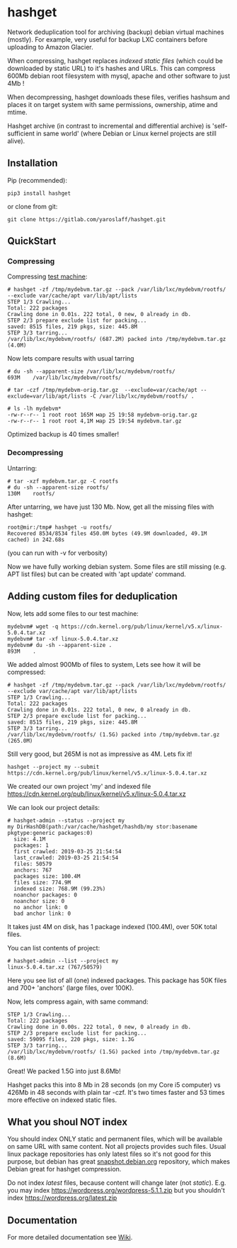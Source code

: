 # hashget

Network deduplication tool for archiving (backup) debian virtual machines (mostly). For example, very useful for backup LXC containers 
before uploading to Amazon Glacier. 

When compressing, hashget replaces *indexed static files* (which could be downloaded by static URL) 
to it's hashes and URLs. This can compress 600Mb debian root filesystem with mysql, apache and other software to just 4Mb !

When decompressing, hashget downloads these files, verifies hashsum and places it on target system with same 
permissions, ownership, atime and mtime.

Hashget archive (in contrast to incremental and differential archive) is 'self-sufficient in same world' 
(where Debian or Linux kernel projects are still alive). 

## Installation

Pip (recommended):
~~~
pip3 install hashget
~~~

or clone from git:
~~~
git clone https://gitlab.com/yaroslaff/hashget.git
~~~


## QuickStart

### Compressing

Compressing [test machine](https://gitlab.com/yaroslaff/hashget/wikis/Test-machine): 

~~~
# hashget -zf /tmp/mydebvm.tar.gz --pack /var/lib/lxc/mydebvm/rootfs/ --exclude var/cache/apt var/lib/apt/lists 
STEP 1/3 Crawling...
Total: 222 packages
Crawling done in 0.01s. 222 total, 0 new, 0 already in db.
STEP 2/3 prepare exclude list for packing...
saved: 8515 files, 219 pkgs, size: 445.8M
STEP 3/3 tarring...
/var/lib/lxc/mydebvm/rootfs/ (687.2M) packed into /tmp/mydebvm.tar.gz (4.0M)
~~~

Now lets compare results with usual tarring
~~~
# du -sh --apparent-size /var/lib/lxc/mydebvm/rootfs/
693M	/var/lib/lxc/mydebvm/rootfs/

# tar -czf /tmp/mydebvm-orig.tar.gz  --exclude=var/cache/apt --exclude=var/lib/apt/lists -C /var/lib/lxc/mydebvm/rootfs/ .

# ls -lh mydebvm*
-rw-r--r-- 1 root root 165M мар 25 19:58 mydebvm-orig.tar.gz
-rw-r--r-- 1 root root 4,1M мар 25 19:54 mydebvm.tar.gz
~~~
Optimized backup is 40 times smaller!

### Decompressing

Untarring:
~~~
# tar -xzf mydebvm.tar.gz -C rootfs
# du -sh --apparent-size rootfs/
130M	rootfs/
~~~

After untarring, we have just 130 Mb. Now, get all the missing files with hashget:
~~~
root@mir:/tmp# hashget -u rootfs/
Recovered 8534/8534 files 450.0M bytes (49.9M downloaded, 49.1M cached) in 242.68s
~~~
(you can run with -v for verbosity)

Now we have fully working debian system. Some files are still missing (e.g. APT list files) but can be created 
with 'apt update' command.



## Adding custom files for deduplication
Now, lets add some files to our test machine:

~~~
mydebvm# wget -q https://cdn.kernel.org/pub/linux/kernel/v5.x/linux-5.0.4.tar.xz
mydebvm# tar -xf linux-5.0.4.tar.xz 
mydebvm# du -sh --apparent-size .
893M	.
~~~

We added almost 900Mb of files to system, Lets see how it will be compressed:
~~~
# hashget -zf /tmp/mydebvm.tar.gz --pack /var/lib/lxc/mydebvm/rootfs/ --exclude var/cache/apt var/lib/apt/lists 
STEP 1/3 Crawling...
Total: 222 packages
Crawling done in 0.01s. 222 total, 0 new, 0 already in db.
STEP 2/3 prepare exclude list for packing...
saved: 8515 files, 219 pkgs, size: 445.8M
STEP 3/3 tarring...
/var/lib/lxc/mydebvm/rootfs/ (1.5G) packed into /tmp/mydebvm.tar.gz (265.0M)
~~~

Still very good, but 265M is not as impressive as 4M. Lets fix it!

~~~
hashget --project my --submit https://cdn.kernel.org/pub/linux/kernel/v5.x/linux-5.0.4.tar.xz
~~~  
We created our own project 'my' and indexed file https://cdn.kernel.org/pub/linux/kernel/v5.x/linux-5.0.4.tar.xz

We can look our project details:
~~~
# hashget-admin --status --project my
my DirHashDB(path:/var/cache/hashget/hashdb/my stor:basename pkgtype:generic packages:0)
  size: 4.1M
  packages: 1
  first crawled: 2019-03-25 21:54:54
  last_crawled: 2019-03-25 21:54:54
  files: 50579
  anchors: 767
  packages size: 100.4M
  files size: 774.9M
  indexed size: 768.9M (99.23%)
  noanchor packages: 0
  noanchor size: 0
  no anchor link: 0
  bad anchor link: 0
~~~
It takes just 4M on disk, has 1 package indexed (100.4M), over 50K total files. 

You can list contents of project:
~~~
# hashget-admin --list --project my
linux-5.0.4.tar.xz (767/50579)
~~~
Here you see list of all (one) indexed packages. This package has 50K files and 700+ 'anchors' (large files, over 100K).

Now, lets compress again, with same command:
~~~
STEP 1/3 Crawling...
Total: 222 packages
Crawling done in 0.00s. 222 total, 0 new, 0 already in db.
STEP 2/3 prepare exclude list for packing...
saved: 59095 files, 220 pkgs, size: 1.3G
STEP 3/3 tarring...
/var/lib/lxc/mydebvm/rootfs/ (1.5G) packed into /tmp/mydebvm.tar.gz (8.6M)
~~~

Great! We packed 1.5G into just 8.6Mb! 

Hashget packs this into 8 Mb in 28 seconds (on my Core i5 computer) vs 426Mb in 48 seconds with plain tar -czf. 
It's two times faster and 53 times more effective on indexed static files.


## What you shoul NOT index
You should index ONLY static and permanent files, which will be available on same URL with same content.
Not all projects provides such files. Usual linux package repositories has only latest files so it's not good for this
purpose, but debian has great [snapshot.debian.org](https://snapshot.debian.org/) repository, which makes Debian great 
for hashget compression.

Do not index *latest* files, because content will change later (not _static_). E.g. you may index 
https://wordpress.org/wordpress-5.1.1.zip but you shouldn't index https://wordpress.org/latest.zip 

## Documentation
For more detailed documentation see [Wiki](https://gitlab.com/yaroslaff/hashget/wikis/home).



